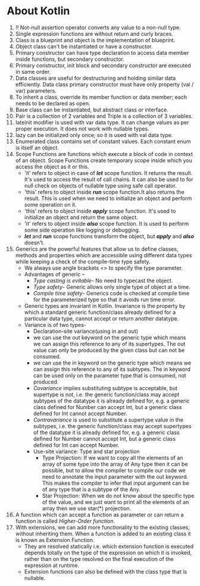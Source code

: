 # About Kotlin

1. !! Not-null assertion operator converts any value to a non-null type.
2. Single expression functions are without return and curly braces.
3. Class is a blueprint and object is the implementation of blueprint.
4. Object class can't be instantiated or have a constructor.
5. Primary constructor can have type declaration to access data member inside functions, but secondary constructor.
6. Primary constructor, init block and secondary constructor are executed in same order.
7. Data classes are useful for destructuring and holding similar data efficiently. Data class primary constructor must have only property (val / var) parameters.
8. To inherit a class, override its member function or data member; each needs to be declared as open.
9. Base class can be instantiated, but abstract class or interface. 
10. Pair is a collection of 2 variables and Triple is a collection of 3 variables.
11. lateinit modifier is used with var data type. It can change values as per proper execution. It does not work with nullable types.
12. lazy can be initialized only once; so it is used with val data type.
13. Enumerated class contains set of constant values. Each constant enum is itself an object.
14. Scope Functions are functions which execute a block of code in context of an object. Scope Functions create temporary scope inside which you access the object as it or this.
    * 'it' refers to object in case of ***let*** scope function. It returns the result. It's used to access the result of call chains. It can also be used to for null check on objects of nullable type using safe call operator.
    * 'this' refers to object inside ***run*** scope function.It also returns the result. This is used when we need to initialize an object and perform some operation on it.
    * 'this' refers to object inside ***apply*** scope function. It's used to initialize an object and return the same object.
    * 'it' refers to object inside ***also*** scope function. It is used to perform some side operation like logging or debugging.
    * ***let*** and ***run*** scope functions transform the object, but ***apply*** and ***also*** doesn't.
15. Generics are the powerful features that allow us to define classes, methods and properties which are accessible using different data types while keeping a check of the compile-time type safety.
    * We always use angle brackets <> to specify the type parameter. 
    * Advantages of generic –
      * *Type casting is evitable*- No need to typecast the object. 
      * *Type safety*- Generic allows only single type of object at a time.
      * *Compile time safety*- Generics code is checked at compile time for the parameterized type so that it avoids run time error. 
    * Generic types are invariant in Kotlin. Invariance is the property by which a standard generic function/class already defined for a particular data type, cannot accept or return another datatype.
    * Variance is of two types-
       * Declaration-site variance(using in and out)
        * we can use the out keyword on the generic type which means we can assign this reference to any of its supertypes. The out value can only be produced by the given class but can not be consumed.
        * we can use the in keyword on the generic type which means we can assign this reference to any of its subtypes. The in keyword can be used only on the parameter type that is consumed, not produced.
        * *Covariance* implies substituting subtype is acceptable, but supertype is not, i.e. the generic function/class may accept subtypes of the datatype it is already defined for, e.g. a generic class defined for Number can accept Int, but a generic class defined for Int cannot accept Number.
        * *Contravariance* is used to substitute a supertype value in the subtypes, i.e. the generic function/class may accept supertypes of the datatype it is already defined for, e.g. a generic class defined for Number cannot accept Int, but a generic class defined for Int can accept Number.  
      * Use-site variance: Type and star projection
        * Type Projection: If we want to copy all the elements of an array of some type into the array of Any type then it can be possible, but to allow the compiler to compile our code we need to annotate the input parameter with the out keyword. This makes the compiler to infer that input argument can be of any type that is a subtype of the Any.
        * Star Projection: When we do not know about the specific type of the value, and we just want to print all the elements of an array then we use star(*) projection.
16. A function which can accept a function as parameter or can return a function is called *Higher-Order function*.
17. With extensions, we can add more functionality to the existing classes, without inheriting them. When a function is added to an existing class it is known as Extension Function.
    * They are resolved statically i.e. which extension function is executed depends totally on the type of the expression on which it is invoked, rather than on the type resolved on the final execution of the expression at runtime.
    * Extension functions can also be defined with the class type that is nullable.
    